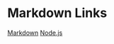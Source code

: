 # Markdown Links

[Markdown](https://es.wikipedia.org/wiki/Markdown)
 [Node.js](https://nodejs.org/)
